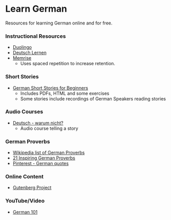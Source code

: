 # Learn German
Resources for learning German online and for free.

### Instructional Resources
- [Duolingo](https://www.duolingo.com/)
- [Deutsch Lernen](http://www.deutsch-lernen.com/)
- [Memrise](https://www.memrise.com/)
  - Uses spaced repetition to increase retention. 

### Short Stories 
- [German Short Stories for Beginners](http://learnoutlive.com/german-short-stories-beginners/)
  - Includes PDFs, HTML and some exercises
  - Some stories include recordings of German Speakers reading stories

### Audio Courses
- [Deutsch - warum nicht?](https://www.dw.com/en/learn-german/deutsch-warum-nicht/s-2548)
  - Audio course telling a story 

### German Proverbs
- [Wikipedia list of German Proverbs](https://en.wikiquote.org/wiki/German_proverbs)
- [21 Inspiring German Proverbs](http://www.fluentu.com/german/blog/learn-german-proverbs/)  
- [Pinterest - German quotes](https://www.pinterest.com/explore/german-quotes/)

### Online Content
- [Gutenberg Project](http://gutenberg.spiegel.de/)

### YouTube/Video
- [German 101](https://www.youtube.com/user/germanpod101)
